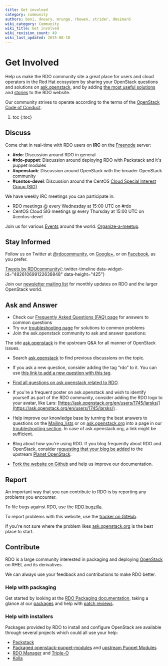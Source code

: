 ```yaml
---
title: Get involved
category: community
authors: beni, dneary, mrunge, rbowen, strider, dmsimard
wiki_category: Community
wiki_title: Get involved
wiki_revision_count: 49
wiki_last_updated: 2015-08-10
---
```


# Get Involved

Help us make the RDO community site a great place for users and cloud operators in the Red Hat ecosystem by sharing your OpenStack questions and solutions on [ask.openstack](http://ask.openstack.org), and by adding [the most useful solutions](/documentation/troubleshooting/) and [stories](/documentation/case-studies/) to the RDO website.

Our community strives to operate according to the terms of the
[OpenStack Code of Conduct](https://www.openstack.org/legal/community-code-of-conduct/).

1. toc
{:toc}

## Discuss

Come chat in real-time with RDO users on **IRC** on the [Freenode](http://freenode.net) server:

* **#rdo**: Discussion around RDO in general
* **#rdo-puppet**: Discussion around deploying RDO with Packstack and it's puppet modules
* **#openstack**: Discussion around OpenStack with the broader OpenStack community
* **#centos-devel**: Discussion around the CentOS [Cloud Special Interest Group (SIG)](https://wiki.centos.org/SpecialInterestGroup/Cloud)

We have weekly IRC meetings you can participate in:

* RDO meetings @ every Wednesday at 15:00 UTC on #rdo
* CentOS Cloud SIG meetings @ every Thursday at 15:00 UTC on #centos-devel

Join us for various [Events](/events/) around the world. [Organize-a-meetup](/uncategorized/organize-a-meetup/).

## Stay Informed

Follow us on Twitter at [@rdocommunity](//twitter.com/rdocommunity), on [Google+](https://plus.google.com/communities/110409030763231732154), or on [Facebook](https://www.facebook.com/rdocommunity), as you prefer.

[Tweets by RDOcommunity](https://twitter.com/RDOcommunity){:.twitter-timeline data-widget-id="482610699122638848" data-height="425"}
<script>!function(d,s,id){var js,fjs=d.getElementsByTagName(s)[0];if(!d.getElementById(id)){js=d.createElement(s);js.id=id;js.src='//platform.twitter.com/widgets.js';fjs.parentNode.insertBefore(js,fjs);}}(document, 'script', 'twitter-wjs');</script>

Join our [newsletter mailing list](//www.redhat.com/mailman/listinfo/rdo-newsletter) for monthly updates on RDO and the larger OpenStack world.

## Ask and Answer

- Check our [Frequently Asked Questions (FAQ) page](/documentation/frequently-asked-questions/) for answers to common questions
- Try our [troubleshooting page](/troubleshooting/) for solutions to common problems
- Join the ask.openstack community to ask and answer questions:

The site [ask.openstack](http://ask.openstack.org) is the upstream Q&A for all manner of OpenStack issues.

- Search [ask.openstack](http://ask.openstack.org) to find previous discussions on the topic.
- If you ask a new question, consider adding the tag “rdo” to it. You can use [this link to add a new question with this tag](https://ask.openstack.org/en/questions/ask/?tags=rdo).
- [Find all questions on ask.openstack related to RDO](https://ask.openstack.org/en/questions/scope:all/sort:age-desc/page:1/query:rdo/).
- If you're a frequent poster on ask.openstack and wish to identify yourself as part of the RDO community, consider adding the RDO logo to your avatar, like Lars: [https://ask.openstack.org/en/users/1745/larsks/](https://ask.openstack.org/en/users/1745/larsks/) .

- Help improve our knowledge base by turning the best answers to questions on the [Mailing\_lists](/community/mailing-lists/) or on [ask.openstack.org](http://ask.openstack.org) into a page in our [troubleshooting section](/documentation/troubleshooting/). In case of ask.openstack.org, a link might be sufficient.
- Blog about how you're using RDO. If you blog frequently about RDO and OpenStack, consider [requesting that your blog be added](https://wiki.openstack.org/wiki/AddingYourBlog) to the upstream [Planet OpenStack](http://planet.openstack.org/).
- [Fork the website on Github](https://github.com/redhat-openstack/website) and help us improve our documentation.

## Report

An important way that you can contribute to RDO is by reporting any
problems you encounter.

To file bugs against RDO, use the [RDO bugzilla](https://bugzilla.redhat.com/enter_bug.cgi?product=RDO).

To report problems with this website, use the [tracker on
GitHub](https://github.com/redhat-openstack/website/issues).

If you're not sure where the problem likes
[ask.openstack.org](http://ask.openstack.org/) is the best place to
start.

## Contribute

RDO is a large community interested in packaging and deploying [OpenStack](http://www.openstack.org) on RHEL and its derivatives.

We can always use your feedback and contributions to make RDO better.

### Help with packaging

Get started by looking at the [RDO Packaging documentation](https://www.rdoproject.org/packaging/rdo-packaging.html), taking a glance at our [packages](https://github.com/openstack-packages) and help with [patch reviews](https://review.gerrithub.io/#/q/status:open+project:^openstack-packages/.*,n,z).

### Help with installers

Packages provided by RDO to install and configure OpenStack are available through several projects which could all use your help:

* [Packstack](https://github.com/openstack/packstack)
* [Packaged openstack-puppet-modules](https://github.com/redhat-openstack/openstack-puppet-modules) and [upstream Puppet Modules](https://wiki.openstack.org/wiki/Puppet)
* [RDO Manager](https://www.rdoproject.org/rdo-manager/) and [Triple-O](https://wiki.openstack.org/wiki/TripleO)
* [Kolla](https://github.com/openstack/kolla)
